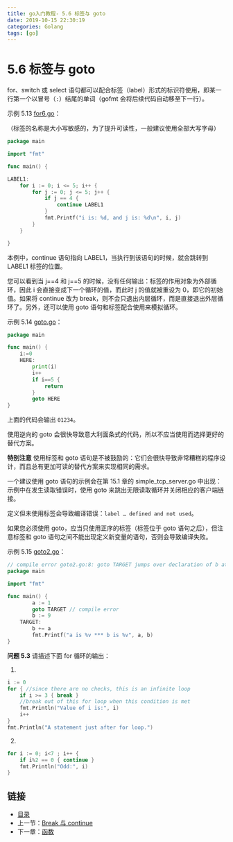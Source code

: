 ```yaml
---
title: go入门教程- 5.6 标签与 goto   
date: 2019-10-15 22:30:19   
categories: Golang   
tags: [go]   
---
```

# 5.6 标签与 goto

for、switch 或 select 语句都可以配合标签（label）形式的标识符使用，即某一行第一个以冒号（`:`）结尾的单词（gofmt 会将后续代码自动移至下一行）。

示例 5.13 [for6.go](examples/chapter_5/for6.go)：

（标签的名称是大小写敏感的，为了提升可读性，一般建议使用全部大写字母）

```go
package main

import "fmt"

func main() {

LABEL1:
	for i := 0; i <= 5; i++ {
		for j := 0; j <= 5; j++ {
			if j == 4 {
				continue LABEL1
			}
			fmt.Printf("i is: %d, and j is: %d\n", i, j)
		}
	}

}
```

本例中，continue 语句指向 LABEL1，当执行到该语句的时候，就会跳转到 LABEL1 标签的位置。

您可以看到当 j==4 和 j==5 的时候，没有任何输出：标签的作用对象为外部循环，因此 i 会直接变成下一个循环的值，而此时 j 的值就被重设为 0，即它的初始值。如果将 continue 改为 break，则不会只退出内层循环，而是直接退出外层循环了。另外，还可以使用 goto 语句和标签配合使用来模拟循环。

示例 5.14 [goto.go](examples/chapter_5/goto.go)：

```go
package main

func main() {
	i:=0
	HERE:
		print(i)
		i++
		if i==5 {
			return
		}
		goto HERE
}
```

上面的代码会输出 `01234`。

使用逆向的 goto 会很快导致意大利面条式的代码，所以不应当使用而选择更好的替代方案。

**特别注意** 使用标签和 goto 语句是不被鼓励的：它们会很快导致非常糟糕的程序设计，而且总有更加可读的替代方案来实现相同的需求。

一个建议使用 goto 语句的示例会在第 15.1 章的 simple_tcp_server.go 中出现：示例中在发生读取错误时，使用 goto 来跳出无限读取循环并关闭相应的客户端链接。

定义但未使用标签会导致编译错误：`label … defined and not used`。

如果您必须使用 goto，应当只使用正序的标签（标签位于 goto 语句之后），但注意标签和 goto 语句之间不能出现定义新变量的语句，否则会导致编译失败。

示例 5.15 [goto2.go](examples/chapter_5/got2o.go)：

```go
// compile error goto2.go:8: goto TARGET jumps over declaration of b at goto2.go:8
package main

import "fmt"

func main() {
		a := 1
		goto TARGET // compile error
		b := 9
	TARGET:  
		b += a
		fmt.Printf("a is %v *** b is %v", a, b)
}
```

**问题 5.3** 请描述下面 for 循环的输出：

1.

```go
i := 0
for { //since there are no checks, this is an infinite loop
	if i >= 3 { break }
	//break out of this for loop when this condition is met
	fmt.Println("Value of i is:", i)
	i++
}
fmt.Println("A statement just after for loop.")
```

2.

```go
for i := 0; i<7 ; i++ {
	if i%2 == 0 { continue }
	fmt.Println("Odd:", i)
}
```

## 链接

- [目录](https://blog.zshipu.com/go%E5%85%A5%E9%97%A8%E6%95%99%E7%A8%8B/index.html)
- 上一节：[Break 与 continue](file://05.5.md)
- 下一章：[函数](file://06.0.md)
